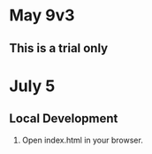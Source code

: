 # May 9v3
## This is a trial only
# July 5
## Local Development

1. Open index.html in your browser.

